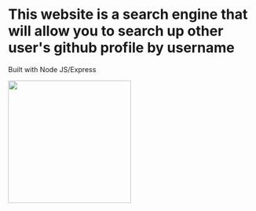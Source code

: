 # This website is a search engine that will allow you to search up other user's github profile by username
Built with Node JS/Express

<a href="https://githubtrack.herokuapp.com/" target="_blank"><img height="auto" width="250px" src="https://i.ya-webdesign.com/images/website-button-png-16.png" /></a>

